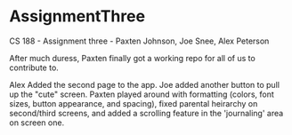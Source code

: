 AssignmentThree
===============

CS 188 - Assignment three - Paxten Johnson, Joe Snee, Alex Peterson

After much duress, Paxten finally got a working repo for all of us to contribute to.

Alex Added the second page to the app.  Joe added another button to pull up the "cute" screen.  Paxten played around with formatting (colors, font sizes, button appearance, and spacing), fixed parental heirarchy on second/third screens, and added a scrolling feature in the 'journaling' area on screen one.
